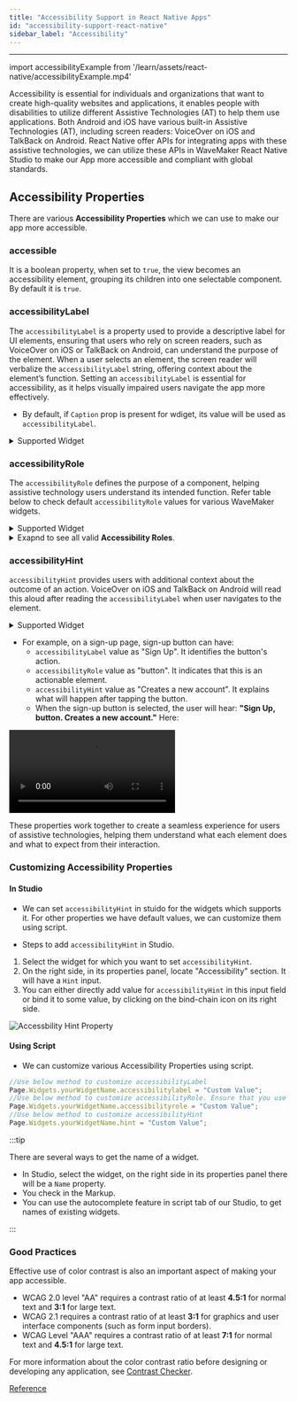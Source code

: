 ```yaml
---
title: "Accessibility Support in React Native Apps"
id: "accessibility-support-react-native"
sidebar_label: "Accessibility"
---
```

---

import accessibilityExample from '/learn/assets/react-native/accessibilityExample.mp4'

Accessibility is essential for individuals and organizations that want to create high-quality websites and applications, it enables people with disabilities to utilize different Assistive Technologies (AT) to help them use applications. Both Android and iOS have various built-in Assistive Technologies (AT), including screen readers: VoiceOver on iOS and TalkBack on Android. React Native offer APIs for integrating apps with these assistive technologies, we can utilize these APIs in WaveMaker React Native Studio to make our App more accessible and compliant with global standards.
<!-- TO DO - check if it is compliant, check the standars applicable -->
<!-- TO DO - Check this - Not includng below info because not sure if this is applicable for mobile studio
WaveMaker also focuses on enabling their product with international standards for Web Accessibility from World Wide Web Consortium (W3C), including Web Content Accessibility Guidelines (WCAG) and Web Accessibility Initiative - Accessible Rich Internet Applications (WAI-ARIA) as the first step in applying them.

## How it Works

To make components accessible, all the text on the web page must be unique, along with its captions and roles. To make it possible, we have introduced **aria-labels** attributes for all the `wm-widgets` which are configurable and certain [Role](https://developer.mozilla.org/en-US/docs/Web/Accessibility/ARIA/Roles) to identify every component as per their standard behavior. This ARIA "roles" and "attributes" will benefit the group of people using Assistive Technology Readers (ATR) to read the text and the purpose of the widget aloud to the users.

WaveMaker Accessibility enhancements will cover Web Content Accessibility Guidelines (WCAG) "A" and "AA" compliance for all non-text content, including the following.

Name Role & Value, Info & Relationships, Meaning Sequence, Sensory Characteristics, Identify Input Purpose, Non-Text Contrast, Page Titled, Headings and Labels, Label in Name, Language of Page, Status Messages, Error Prevention. -->

## Accessibility Properties

There are various **Accessibility Properties** which we can use to make our app more accessible.

### accessible

It is a boolean property, when set to `true`, the view becomes an accessibility element, grouping its children into one selectable component. By default it is `true`.

### accessibilityLabel

The `accessibilityLabel` is a property used to provide a descriptive label for UI elements, ensuring that users who rely on screen readers, such as VoiceOver on iOS or TalkBack on Android, can understand the purpose of the element. When a user selects an element, the screen reader will verbalize the `accessibilityLabel` string, offering context about the element’s function. Setting an `accessibilityLabel` is essential for accessibility, as it helps visually impaired users navigate the app more effectively.
- By default, if `Caption` prop is present for wdiget, its value will be used as `accessibilityLabel`.

<details><summary>Supported Widget</summary>

BUTTON, PICTURE, TEXT, NUMBER, TEXTAREA, SELECT, CHIPS, CURRENCY, CHECKBOX, TOGGLE, SWITCH, DATE, VIDEO, PROGRESSBAR, PROGRESSCIRCLE, LABEL, ANCHOR, MESSAGE, SEARCH, ICON, NAV, POVOVER, WEBVIEW, LINECHART, SLIDER

</details>

### accessibilityRole

The `accessibilityRole` defines the purpose of a component, helping assistive technology users understand its intended function. Refer table below to check default `accessibilityRole` values for various WaveMaker widgets.

<details><summary>Supported Widget</summary>

BUTTON, PICTURE, TEXT, NUMBER, TEXTAREA, SELECT, CURRENCY, TOGGLE, DATE, VIDEO, LABEL, ANCHOR, MESSAGE, SEARCH, ICON, NAV, POVOVER, WEBVIEW, LINECHART, SLIDER

</details> 

<details><summary>Exapnd to see all valid <strong>Accessibility Roles</strong>.</summary>

adjustable, alert, button, checkbox, combobox, header, image, imagebutton, keyboardkey, link, menu, menubar, menuitem, none, progressbar, radio, radiogroup, scrollbar, search, spinbutton, summary, switch, tab, tablist, text, timer, togglebutton, toolbar, grid

</details>

### accessibilityHint

`accessibilityHint` provides users with additional context about the outcome of an action. VoiceOver on iOS and TalkBack on Android will read this aloud after reading the `accessibilityLabel` when user navigates to the element.

<details><summary>Supported Widget</summary>

BUTTON, PICTURE, TEXT, NUMBER, TEXTAREA, SELECT, CHIPS, CURRENCY, CHECKBOX, TOGGLE, SWITCH, DATE, VIDEO, LABEL, ANCHOR, MESSAGE, SEARCH, ICON, NAV, POVOVER, WEBVIEW, LINECHART, SLIDER

</details>

<!-- TO DO - add more properties -->
- For example, on a sign-up page, sign-up button can have:
    - `accessibilityLabel` value as "Sign Up". It identifies the button's action.
    - `accessibilityRole` value as "button". It indicates that this is an actionable element.
    - `accessibilityHint` value as "Creates a new account". It explains what will happen after tapping the button.
    - When the sign-up button is selected, the user will hear: **"Sign Up, button. Creates a new account."** Here:
   
<div class="text--center">
    <video style={{width:300}} controls>
        <source src={accessibilityExample} />
    </video>
</div>

These properties work together to create a seamless experience for users of assistive technologies, helping them understand what each element does and what to expect from their interaction.

### Customizing Accessibility Properties

#### In Studio

- We can set `accessibilityHint` in stuido for the widgets which supports it. For other properties we have default values, we can customize them using script.

- Steps to add `accessibilityHint` in Studio.

1. Select the widget for which you want to set `accessibilityHint`.
2. On the right side, in its properties panel, locate "Accessibility" section. It will have a `Hint` input.
3. You can either directly add value for `accessibilityHint` in this input field or bind it to some value, by clicking on the bind-chain icon on its right side.

![Accessbility Hint Property](/learn/assets/react-native/accessibiltyHint.png)

#### Using Script
- We can customize various Accessibility Properties using script.
<!-- TO DO - if more properties are added, add code for them here -->
```js
//Use below method to customize accessibilityLabel
Page.Widgets.yourWidgetName.accessibilitylabel = "Custom Value";
//Use below method to customize accessibilityRole. Ensure that you use valid roles only.
Page.Widgets.yourWidgetName.accessibilityrole = "Custom Value";
//Use below method to customize accessibilityHint
Page.Widgets.yourWidgetName.hint = "Custom Value";
```
:::tip
<!-- is this tip neccessary? -->
There are several ways to get the name of a widget.
- In Studio, select the widget, on the right side in its properties panel there will be a `Name` property.
- You check in the Markup.
- You can use the autocomplete feature in script tab of our Studio, to get names of existing widgets.

:::

<!-- |
 Props → <hr style={{margin:0}}/> Widgets ↓ | `accessibilityLabel` | `accessibilityLabelledBy` | `accessibilityHint` | `accessibilityRole` | `accessibilityState` | `accessibilityValue` |
| ------ | :-----: | :-----: | :-----: | :-----: | :-----: | :-----: |
| **BUTTON** | ✅ | ❌ | ✅ | ✅ | ✅ | ❌ |
| **PICTURE** | ✅ | ❌ | ✅ | ✅ | ❌ | ❌ |
| **TEXT** | ✅ | ✅ | ✅ | ✅ | ✅ | ❌ |
| **NUMBER** | ✅ | ✅ | ✅ | ✅ | ✅ | ✅ |
| **TEXTAREA** | ✅ | ✅ | ✅ | ✅ | ✅ | ❌ |
| **SELECT** | ✅ | ✅ | ✅ | ✅ | ✅ | ❌ |
| **CHIPS** | ✅ | ❌ | ✅ | ❌ | ✅ | ❌ |
| **CURRENCY** | ✅ | ✅ | ✅ | ✅ | ❌ | ✅ |
| **RADIOSET** | ❌ | ❌ | ❌ | ❌ | ✅ | ❌ |
| **CHECKBOX** | ✅ | ❌ | ✅ | ❌ | ✅ | ❌ |
| **TOGGLE** | ✅ | ✅ | ✅ | ✅ | ✅ | ❌ |
| **SWITCH** | ✅ | ❌ | ✅ | ❌ | ✅ | ❌ |
| **DATE** | ✅ | ❌ | ✅ | ✅ | ✅ | ❌ |
| **VIDEO** | ✅ | ❌ | ✅ | ✅ | ❌ | ❌ |
| **PROGRESSBAR** | ✅ | ❌ | ❌ | ✅ | ❌ | ❌ |
| **PROGRESSCIRCLE** | ✅ | ❌ | ❌ | ✅ | ❌ | ❌ |
| **LABEL** | ✅ | ❌ | ✅ | ✅ | ❌ | ❌ |
| **ANCHOR** | ✅ | ❌ | ✅ | ✅ | ❌ | ❌ |
| **MESSAGE** | ✅ | ❌ | ✅ | ✅ | ❌ | ❌ |
| **SEARCH** | ✅ | ❌ | ✅ | ✅ | ❌ | ❌ |
| **ICON** | ✅ | ❌ | ✅ | ✅ | ❌ | ❌ |
| **NAV** | ✅ | ❌ | ✅ | ✅ | ❌ | ❌ |
| **POVOVER** | ✅ | ❌ | ✅ | ✅ | ❌ | ❌ |
| **WEBVIEW** | ✅ | ❌ | ✅ | ✅ | ❌ | ❌ |
| **LINECHART** | ✅ | ❌ | ✅ | ✅ | ❌ | ❌ |
| **SLIDER** | ✅ | ❌ | ✅ | ✅ | ❌ | ❌ | 
-->

<!-- TO DO - add table of widgets with supported asseccibility properties -->
<!-- TO DO - check for keyboard navigation features, accessibility actions
### Keyboard Navigation

To navigate well within a form, use the **Tab Index** property from the *Properties* tab.


:::warning
For form inputs in a live form, the *hint* text will not only add an **aria-label** attribute but also a *Help Text* below the input field.
::: -->
<!-- TO DO - section to enable voiceover, talkback, brief description of features, geasture support etc . FOR USER, and FOR DEV testing -->
<!-- TO DO - check if these good practices are applicable to mobile, also add any other mobile specific good practices -->

### Good Practices

Effective use of color contrast is also an important aspect of making your app accessible.

- WCAG 2.0 level "AA" requires a contrast ratio of at least **4.5:1** for normal text and **3:1** for large text.
- WCAG 2.1 requires a contrast ratio of at least **3:1** for graphics and user interface components (such as form input borders).
- WCAG Level "AAA" requires a contrast ratio of at least **7:1** for normal text and **4.5:1** for large text.

For more information about the color contrast ratio before designing or developing any application, see [Contrast Checker](https://webaim.org/resources/contrastchecker/).


[Reference](https://reactnative.dev/docs/accessibility) 